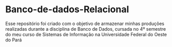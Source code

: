# Banco-de-dados-Relacional
Esse repositório foi criado com o objetivo de armazenar minhas produções realizadas durante a disciplina de Banco de Dados, cursada no 4º semestre do meu curso de Sistemas de Informação na Universidade Federal do Oeste do Pará
